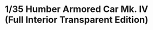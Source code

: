 ---
layout: product
title: "1/35 Humber Armored Car Mk. IV (Full Interior Transparent Edition)"
price: "TBA" 
desc: "Maketa"
img_path: "/assets/img/BRNC35081SP.webp"
brand: "Bronco"
available: false
special_offer: false
new: false
soon: false
cat: "010000"
subcat: "015800"
subsubcat: "0N/A"
sifra: "BRNC35081SP"
popular: false
---